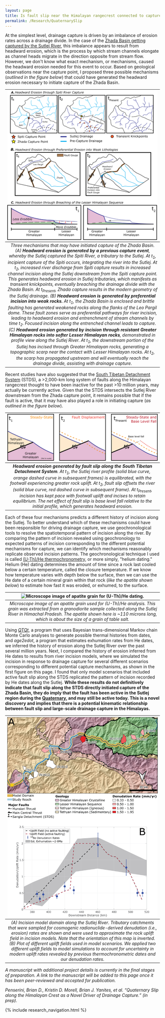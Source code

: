 ```yaml
---
layout: page
title: Is fault slip near the Himalayan rangecrest connected to capture of the Zhada Basin?
permalink: /Research/QuaternarySlip
---
```


At the simplest level, drainage capture is driven by an imbalance of erosion rates across a drainage divide. In the case of the [Zhada Basin getting captured by the Sutlej River](https://BPenserini.github.io/Research/ZhadaCapture), this imbalance appears to result from headward erosion, which is the process by which stream channels elongate as channel heads migrate in the direction opposite from stream flow. However, we don't know what exact mechanism, or mechanisms, caused the headward erosion needed for this event to occur. Based on geological observations near the capture point, I proposed three possible mechanisms (<i>outlined in the figure below</i>) that could have generated the headward erosion necessary to initiate capture of the Zhada Basin.

| ![Summary of different proposed mechanisms for Sutlej capture via headward erosion.](./Images/CombinedExampleMechanisms_240122c.png) | 
|:--:| 
| *Three mechanisms that may have initiated capture of the Zhada Basin. (A) <b>Headward erosion is generated by a previous capture event</b>, whereby the Sutlej captured the Spiti River, a tributary to the Sutlej. At t<sub>1</sub>, incipient capture of the Spiti occurs, integrating the river into the Sutlej. At t<sub>2</sub>, increased river discharge from Spiti capture results in increased channel incision along the Sutlej downstream from the Spiti capture point. This generates headward erosion in Sutlej tributaries, which manifests as transient knickpoints, eventually breaching the drainage divide with the Zhada Basin. At t<sub>Present</sub>, Zhada capture results in the modern geometry of the Sutlej drainage. (B) <b>Headward erosion is generated by preferential incision into weak rocks.</b> At t<sub>1</sub>, the Zhada Basin is enclosed and brittle faulting has generated weakened rocks along the flanks of the Leo Pargil dome. These fault zones serve as preferential pathways for river incision, leading to headward erosion and entrenchment of stream channels by time t<sub>2</sub>. Focused incision along the entrenched channel leads to capture. (C) <b>Headward erosion generated by incision through resistant Greater Himalayan rocks into softer Lesser Himalayan rocks</b>, demonstrated in profile view along the Sutlej River. At t<sub>1</sub>, the downstream portion of the Sutlej has incised through Greater Himalayan rocks, generating a topographic scarp near the contact with Lesser Himalayan rocks. At t<sub>2</sub>, the scarp has propagated upstream and will eventually reach the drainage divide, assisting with drainage capture.* |

Recent studies have also suggested that the [South Tibetan Detachment System](https://en.wikipedia.org/wiki/South_Tibetan_Detachment) (STDS), a >2,000-km long system of faults along the Himalayan rangecrest thought to have been inactive for the past >10 million years, may actually be currently active. Given that the STDS intersects the Sutlej River downstream from the Zhada capture point, it remains possible that if the fault is active, that it may have also played a role in initiating capture (<i>as outlined in the figure below</i>).

| ![Proposed mechanism for capture driven by fault slip along the STDS.](./Images/STDS_Slip_Mechanism_ForDefense_240301.png) | 
|:--:| 
| *<b>Headward erosion generated by fault slip along the South Tibetan Detachment System</b>. At t<sub>1</sub>, the Sutlej river profile (solid blue curve, orange dashed curve in subsequent frames) is equilibrated, with the footwall experiencing greater rock uplift. At t<sub>2</sub>, fault slip offsets the river (solid blue curve, red dashed curve in subsequent frame). At t<sub>Present</sub>, incision has kept pace with footwall uplift and incises to retain equilibrium. The net effect of fault slip is base level fall relative to the initial profile, which generates headward erosion.* |

Each of these four mechanisms predicts a different history of incision along the Sutlej. To better understand which of these mechanisms could have been responsible for driving drainage capture, we use geochronological tools to resolve the spatiotemporal pattern of incision along the river. By comparing the pattern of incision revealed using geochronology to expected patterns of incision corresponding to the different potential mechanisms for capture, we can identify which mechanisms reasonably replicate observed incision patterns. The geochronological technique I used is called [(U-Th)/He thermochronometry](https://agupubs.onlinelibrary.wiley.com/doi/10.1029/2018TC005312), or more simply, "helium dating." Helium (He) dating determines the amount of time since a rock last cooled below a certain temperature, called the closure temperature. If we know how temperature varies with depth below the surface, then we can use the He date of a certain mineral grain within that rock (<i>like the apatite shown below</i>) to estimate how fast it was eroded, or exhumed, to the surface.

| ![Microscope image of apatite grain for (U-Th)/He dating.](./Images/IN19AHE1_A03A.png) | 
|:--:| 
| *Microscope image of an apatite grain used for (U-Th)/He analysis. This grain was extracted from a granodiorite sample collected along the Sutlej River in Himachal Pradesh. The apatite shown here is ~110 microns long, which is about the size of a grain of table salt.* |

Using [<i>QTQt</i>](http://iearth.edu.au/codes/QTQt/), a program that uses Bayesian trans-dimensional Markov chain Monte Carlo analyses to generate possible thermal histories from  dates, and <i>age2edot</i>, a program that estimates exhumation rates from He dates, we inferred the history of erosion along the Sutlej River over the past several million years. Next, I compared the history of erosion inferred from He dates to results from river incision models, where we simulated the incision in response to drainage capture for several different scenarios corresponding to different potential capture mechanisms, as shown in the first figure on this page. I found that only model scenarios that included active fault slip along the STDS replicated the pattern of incision recorded by He dates along the Sutlej. <b>While these results do not definitively indicate that fault slip along the STDS directly initiated capture of the Zhada Basin, they do imply that the fault has been active in the Sutlej region during the [Quaternary](https://en.wikipedia.org/wiki/Quaternary), and may still be active today. This is a novel discovery and implies that there is a potential kinematic relationship between fault slip and large-scale drainage capture in the Himalayas.</b>

| ![Erosion rate sample locations with modeled uplift fields for incision modeling.](./Images/Be10Map_withUpliftProfile_240120a.png) | 
|:--:| 
| *(A) Incision model domain along the Sutlej River. Tributary catchments that were sampled for cosmogenic radionuclide-derived denudation (i.e., erosion) rates are shown and were used to approximate the rock uplift field in incision models. Note that the orientation of this map is inverted. (B) Plot of different uplift fields used in model scenarios. We applied two different uplift fields to model simulations to account for uncertainty in modern uplift rates revealed by previous thermochronometric dates and our denudation rates.* |

<i>A manuscript with additional project details is currently in the final stages of preparation. A link to the manuscript will be added to this page once it has been peer-reviewed and accepted for publication.</i>

<i>Penserini, Brian D., Kristin D. Morell, Brian J. Yanites, et al. “Quaternary Slip along the Himalayan Crest as a Novel Driver of Drainage Capture.” (in prep).</i>

{% include research_navigation.html %}
